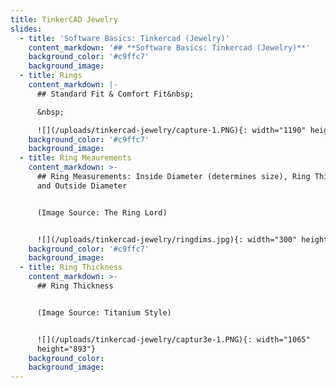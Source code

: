 ```yaml
---
title: TinkerCAD Jewelry
slides:
  - title: 'Software Basics: Tinkercad (Jewelry)'
    content_markdown: '## **Software Basics: Tinkercad (Jewelry)**'
    background_color: '#c9ffc7'
    background_image:
  - title: Rings
    content_markdown: |-
      ## Standard Fit & Comfort Fit&nbsp;

      &nbsp;

      ![](/uploads/tinkercad-jewelry/capture-1.PNG){: width="1190" height="546"}
    background_color: '#c9ffc7'
    background_image:
  - title: Ring Meaurements
    content_markdown: >-
      ## Ring Measurements: Inside Diameter (determines size), Ring Thickness,
      and Outside Diameter


      (Image Source: The Ring Lord)


      ![](/uploads/tinkercad-jewelry/ringdims.jpg){: width="300" height="300"}
    background_color: '#c9ffc7'
    background_image:
  - title: Ring Thickness
    content_markdown: >-
      ## Ring Thickness


      (Image Source: Titanium Style)


      ![](/uploads/tinkercad-jewelry/captur3e-1.PNG){: width="1065"
      height="893"}
    background_color:
    background_image:
---
```

